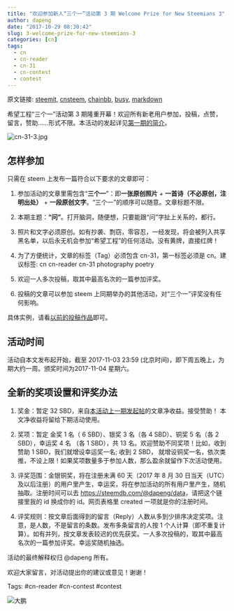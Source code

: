 ```yaml
---
title: "欢迎参加新人“三个一”活动第 3 期 Welcome Prize for New Steemians 3"
author: dapeng
date: "2017-10-29 08:30:42"
slug: 3-welcome-prize-for-new-steemians-3
categories: [cn]
tags: 
  - cn
  - cn-reader
  - cn-31
  - cn-contest
  - contest
---
```


原文链接: [steemit](https://steemit.com/cn/@dapeng/3-welcome-prize-for-new-steemians-3), [cnsteem](https://cnsteem.com/cn/@dapeng/3-welcome-prize-for-new-steemians-3), [chainbb](https://chainbb.com/cn/@dapeng/3-welcome-prize-for-new-steemians-3), [busy](https://busy.org/cn/@dapeng/3-welcome-prize-for-new-steemians-3), [markdown](https://raw.githubusercontent.com/pzhaonet/steem_mirror/master/content/post/3-welcome-prize-for-new-steemians-3.md)

希望工程“三个一”活动第 3 期隆重开幕！欢迎所有新老用户参加，投稿，点赞，留言，赞助……形式不限。本活动的发起详见[第一期的简介](https://steemit.com/cn/@dapeng/welcome-prize-for-new-steemians)。


![cn-31-3.jpg](https://steemitimages.com/DQmZZuvwFeacPW4KqrXFdjWhTjP1USNhZ4FQyM83Ms8wLCy/cn-31-3.jpg)


## 怎样参加


只需在 steem 上发布一篇符合以下要求的文章即可：


1. 参加活动的文章里需包含“**三个一**”：即**一张原创照片** + **一首诗（不必原创，注明出处）** + **一段原创文字**。“三个一”的顺序可以随意。文章标题不限。

2. 本期主题：**“问”**。打开脑洞，随便想，只要能跟“问”字扯上关系的，都行。

3. 照片和文字必须原创。如有抄袭、剽窃，零容忍，一经发现，将会被列入共享黑名单，以后永无机会参加“希望工程”的任何活动。没有黄牌，直接红牌！

4. 为了方便统计，文章的标签（Tag）必须包含 cn-31，第一标签必须是 cn。建议标签: cn cn-reader cn-31 photography poetry

5. 欢迎一人多次投稿，取其中最高名次的一篇参加评奖。

6. 投稿的文章可以参加 steem 上同期举办的其他活动，对“三个一”评奖没有任何影响。


具体实例，请看[以前的投稿作品](https://steemit.com/cn/@dapeng/1-or-awards-ceremony-for-the-welcome-prize-new-steemians)即可。


## 活动时间


活动自本文发布起开始，截至 2017-11-03 23:59 (北京时间)，即下周五晚上，为期大约一周。颁奖时间为2017-11-04 星期六。


## 全新的奖项设置和评奖办法


1. 奖金：暂定 32 SBD，来自[本活动上一期发起帖](https://cnsteem.com/cn/@dapeng/2yuqbh-welcome-prize-for-new-steemians)的文章净收益。接受赞助！ 本文净收益将留给下期活动使用。

2. 奖项：暂定 金奖 1 名（ 6 SBD）、银奖 3 名（各 4 SBD）、铜奖 5 名（各 2 SBD），幸运奖 4 名 （各 1 SBD），共 13 名。欢迎赞助不同奖项！比如，收到赞助 1 SBD，我们就增设幸运奖一名; 收到 2 SBD， 就增设铜奖一名，依次类推，不设上限！如果奖项数量多于参加人数，那么盈余就留作下次活动使用。

3. 评奖范围：金银铜奖，将在注册未满 60 天（2017 年 8 月 30 日当天（UTC）及以后注册）的用户里产生，幸运奖，将在参加活动的所有用户里产生，随机抽取。注册时间可以去 <https://steemdb.com/@dapeng/data>，请把这个链接里我的 id 换成你的 id。网页表格里 created 一项就是你的注册时间。

4. 评奖规则：按文章后面得到的留言（Reply）人数从多到少排序决定奖项。注意，是人数，不是留言的条数。发布多条留言的人按 1 个人计算（即不重复计算）。如有并列，按文章发表较迟的优先获奖。一人多次投稿的，取其中最高名次的一篇参加评奖。幸运奖随机抽选。


活动的最终解释权归 @dapeng 所有。


欢迎大家留言，对活动提出你的建议或意见！谢谢！


Tags: #cn-reader #cn-contest #contest


![大鹏](https://steemitimages.com/DQmeYUwQ7Juorgd79o6D5E34BnUYxwfmLxYH4cApgPRhRf6/end2.jpg)
